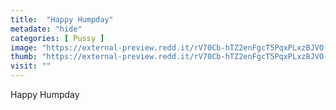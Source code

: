 ```yaml
---
title:  "Happy Humpday"
metadate: "hide"
categories: [ Pussy ]
image: "https://external-preview.redd.it/rV70Cb-hTZ2enFgcT5PqxPLxzBJVO-W7wBy2UuBL2M4.jpg?auto=webp&s=27a56fb6d1f1fe7411f29871adc521ff60d87d21"
thumb: "https://external-preview.redd.it/rV70Cb-hTZ2enFgcT5PqxPLxzBJVO-W7wBy2UuBL2M4.jpg?width=640&crop=smart&auto=webp&s=442b0a0b7e0ffb37c2a4df393b7cc33fd55730ee"
visit: ""
---
```

Happy Humpday
